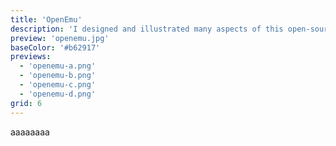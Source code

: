 ```yaml
---
title: 'OpenEmu'
description: 'I designed and illustrated many aspects of this open-source emulator for Mac.'
preview: 'openemu.jpg'
baseColor: '#b62917'
previews:
  - 'openemu-a.png'
  - 'openemu-b.png'
  - 'openemu-c.png'
  - 'openemu-d.png'
grid: 6
---
```


aaaaaaaa
